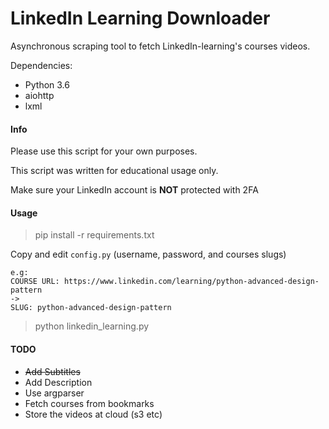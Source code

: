 # LinkedIn Learning Downloader

Asynchronous scraping tool to fetch LinkedIn-learning's courses videos.

Dependencies:
- Python 3.6
- aiohttp
- lxml

#### Info

Please use this script for your own purposes.

This script was written for educational usage only.

Make sure your LinkedIn account is **NOT** protected with 2FA

#### Usage
> pip install -r requirements.txt

Copy and edit `config.py` (username, password, and courses slugs)

```Course's slug can be obtained using its url
e.g:
COURSE URL: https://www.linkedin.com/learning/python-advanced-design-pattern
->
SLUG: python-advanced-design-pattern
```

> python linkedin_learning.py

#### TODO

 - ~~Add Subtitles~~
 - Add Description
 - Use argparser
 - Fetch courses from bookmarks
 - Store the videos at cloud (s3 etc)

